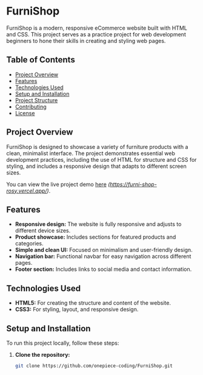 # FurniShop

FurniShop is a modern, responsive eCommerce website built with HTML and CSS. This project serves as a practice project for web development beginners to hone their skills in creating and styling web pages.

## Table of Contents
- [Project Overview](#project-overview)
- [Features](#features)
- [Technologies Used](#technologies-used)
- [Setup and Installation](#setup-and-installation)
- [Project Structure](#project-structure)
- [Contributing](#contributing)
- [License](#license)

## Project Overview

FurniShop is designed to showcase a variety of furniture products with a clean, minimalist interface. The project demonstrates essential web development practices, including the use of HTML for structure and CSS for styling, and includes a responsive design that adapts to different screen sizes.

You can view the live project demo [here](#) _(https://furni-shop-rosy.vercel.app/)_.

## Features

- **Responsive design:** The website is fully responsive and adjusts to different device sizes.
- **Product showcase:** Includes sections for featured products and categories.
- **Simple and clean UI:** Focused on minimalism and user-friendly design.
- **Navigation bar:** Functional navbar for easy navigation across different pages.
- **Footer section:** Includes links to social media and contact information.

## Technologies Used

- **HTML5:** For creating the structure and content of the website.
- **CSS3:** For styling, layout, and responsive design.

## Setup and Installation

To run this project locally, follow these steps:

1. **Clone the repository:**
   ```bash
   git clone https://github.com/onepiece-coding/FurniShop.git
